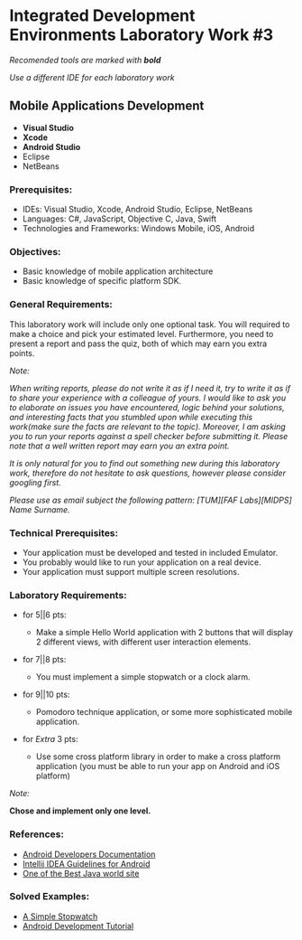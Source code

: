 # Integrated Development Environments Laboratory Work #3

_Recomended tools are marked with **bold**_

_Use a different IDE for each laboratory work_

## Mobile Applications Development
  - **Visual Studio**
  - **Xcode**
  - **Android Studio**
  - Eclipse
  - NetBeans

### Prerequisites:
  - IDEs: Visual Studio, Xcode, Android Studio, Eclipse, NetBeans
  - Languages: C#, JavaScript, Objective C, Java, Swift
  - Technologies and Frameworks: Windows Mobile, iOS, Android

### Objectives:
  - Basic knowledge of mobile application architecture
  - Basic knowledge of specific platform SDK.

### General Requirements:
  
  This laboratory work will include only one optional task. You will required to make a choice and pick your estimated level. Furthermore, you need to present a report and pass the quiz, both of which may earn you extra points.

  _Note:_

  _When writing reports, please do not write it as if I need it, try to write it as if to share your experience with a colleague of yours. I would like to ask you to elaborate on issues you have encountered, logic behind your solutions, and interesting facts that you stumbled upon while executing this work(make sure the facts are relevant to the topic). Moreover, I am asking you to run your reports against a spell checker before submitting it. Please note that a well written report may earn you an extra point._

  _It is only natural for you to find out something new during this laboratory work, therefore do not hesitate to ask questions, however please consider googling first._

  _Please use as email subject the following pattern: [TUM][FAF Labs][MIDPS] Name Surname._

### Technical Prerequisites:
  - Your application must be developed and tested in included Emulator.
  - You probably would like to run your application on a real device.
  - Your application must support multiple screen resolutions.

### Laboratory Requirements:

  - for 5||6 pts:
    - Make a simple Hello World application with 2 buttons that will display 2 different views, with different user interaction elements.

  - for 7||8 pts:
    - You must implement a simple stopwatch or a clock alarm.

  - for 9||10 pts:
    - Pomodoro technique application, or some more sophisticated mobile application.

  - for _Extra_ 3 pts:
    - Use some cross platform library in order to make a cross platform application (you must be able to run your app on Android and iOS platform)



_Note:_

__Chose and implement only one level.__

### References:
  - [Android Developers Documentation](http://developer.android.com/training/basics/firstapp/index.html)
  - [Intellij IDEA Guidelines for Android](https://www.jetbrains.com/help/idea/2016.3/android.html)
  - [One of the Best Java world site](http://www.java2s.com/)

### Solved Examples:
  - [A Simple Stopwatch](http://www.shawnbe.com/index.php/tutorial/tutorial-1-a-simple-stopwatch-designing-layout/)
  - [Android Development Tutorial](http://www.vogella.com/articles/Android/article.html)
